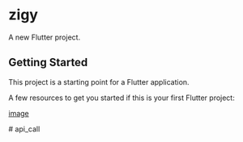 # zigy

A new Flutter project.

## Getting Started

This project is a starting point for a Flutter application.

A few resources to get you started if this is your first Flutter project:

[image](https://github.com/nileshcode1/api_call/assets/77544758/3e690b49-ed5d-4117-a886-63266cfe3956)

#   a p i _ c a l l 
 
 
